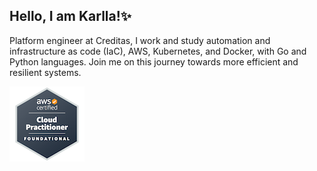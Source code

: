 ## Hello, I am Karlla!✨

Platform engineer at Creditas, I work and study automation and infrastructure as code (IaC), AWS, Kubernetes, and Docker, with Go and Python languages. Join me on this journey towards more efficient and resilient systems.

![aws-certified-cloud-practitioner](https://github.com/karllasnascimento/karllasnascimento/blob/main/aws-certified-cloud-practitioner.png)

<!--
**karllasnascimento/karllasnascimento** is a ✨ _special_ ✨ repository because its `README.md` (this file) appears on your GitHub profile.

Here are some ideas to get you started:

- 🔭 I’m currently working on ...
- 🌱 I’m currently learning ...
- 👯 I’m looking to collaborate on ...
- 🤔 I’m looking for help with ...
- 💬 Ask me about ...
- 📫 How to reach me: ...
- 😄 Pronouns: ...
- ⚡ Fun fact: ...
-->
